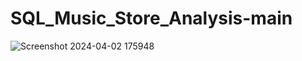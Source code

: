 # SQL_Music_Store_Analysis-main
![Screenshot 2024-04-02 175948](https://github.com/Vinitchauhan1/SQL_Music_Store_Analysis-main/assets/123890241/dee61da1-bdab-441d-bbea-dae4cb00e4d2)
